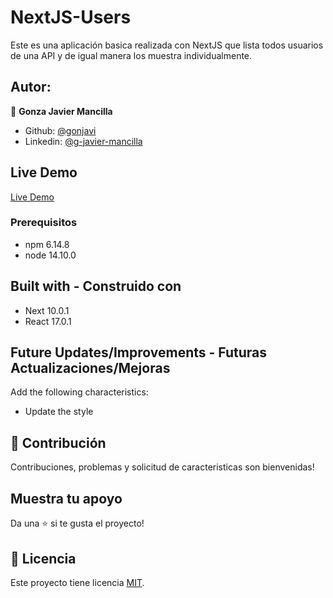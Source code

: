 # NextJS-Users

Este es una aplicación basica realizada con NextJS que lista todos usuarios de una API y de igual manera los muestra individualmente. 


## Autor:

👤 **Gonza Javier Mancilla**

- Github: [@gonjavi](https://github.com/gonjavi)
- Linkedin: [@g-javier-mancilla](https://www.linkedin.com/in/g-mancillla)

## Live Demo 

[Live Demo](https://nextjs-users.herokuapp.com/)


### Prerequisitos

- npm 6.14.8
- node 14.10.0


## Built with  - Construido con

- Next 10.0.1
- React 17.0.1

## Future Updates/Improvements - Futuras Actualizaciones/Mejoras

Add the following characteristics:

- Update the style


## 🤝 Contribución

Contribuciones, problemas y solicitud de caracteristicas son bienvenidas!


## Muestra tu apoyo

Da una ⭐️ si te gusta el proyecto!


## 📝 Licencia


Este proyecto tiene licencia [MIT](lic.url).






